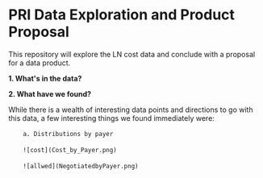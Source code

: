 # PRI Data Exploration and Product Proposal

This repository will explore the LN cost data and conclude with a proposal for a data product.


**1. What's in the data?**



**2. What have we found?**

While there is a wealth of interesting data points and directions to go with this data, a few interesting things we found immediately were: 

        a. Distributions by payer 
        
        ![cost](Cost_by_Payer.png)

        ![allwed](NegotiatedbyPayer.png)